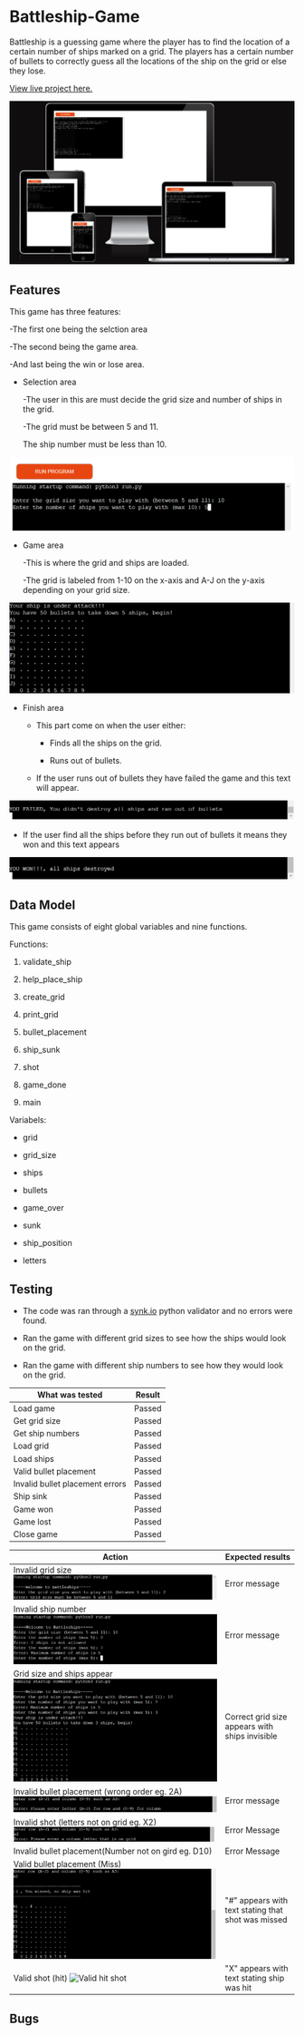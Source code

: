 # Battleship-Game

Battleship is a guessing game where the player has to find the location of a certain number of ships marked on a grid. The players has a certain number of bullets to correctly guess all the locations of the ship on the grid or else they lose.

[View live project here.](https://ubattleship-game-8145696e70f4.herokuapp.com/)

![Battleship mockup](assets/images/battleship.png)

## Features
This game has three features:

 -The first one being the selction area
 
 -The second being the game area.

 -And last being the win or lose area.

- Selection area

  -The user in this are must decide the grid size and number of ships in the grid.

  -The grid must be between 5 and 11.

  The ship number must be less than 10.

![Selection area](assets/images/selection.png)

- Game area

  -This is where the grid and ships are loaded.

  -The grid is labeled from 1-10 on the x-axis and A-J on the y-axis depending on your grid size.

![Game area](assets/images/game.png)

- Finish area

  - This part come on when the user either:

    - Finds all the ships on the grid.

    - Runs out of bullets.

  - If the user runs out of bullets they have failed the game and this text will appear.

![Failed text](assets/images/failed.png)
    
 - If the user find all the ships before they run out of bullets it means they won and this text appears

![Win text](assets/images/win.png)

## Data Model

This game consists of eight global variables and nine functions. 

Functions:

  1. validate_ship

  2. help_place_ship

  3. create_grid

  4. print_grid

  5. bullet_placement

  6. ship_sunk

  7. shot

  8. game_done

  9. main

Variabels:

  - grid

  - grid_size

  - ships 

  - bullets

  - game_over

  - sunk

  - ship_position

  - letters

## Testing
- The code was ran through a [synk.io](https://snyk.io/code-checker/python/) python validator and no errors were found.

- Ran the game with different grid sizes to see how the ships would look on the grid.

- Ran the game with different ship numbers to see how they would look on the grid.

|What was tested|Result|
|---|---|
|Load game|Passed|
|Get grid size|Passed|
|Get ship numbers|Passed|
|Load grid|Passed|
|Load ships|Passed|
|Valid bullet placement|Passed|
|Invalid bullet placement errors|Passed|
|Ship sink|Passed|
|Game won|Passed|
|Game lost|Passed|  
|Close game|Passed|

|Action|Expected results|
|---|---|
|Invalid grid size ![Invalid grid size](assets/images/invalidgrid.png)|Error message|
|Invalid ship number ![Invalid ship number](assets/images/invalidship.png)|Error message|
|Grid size and ships appear ![Grid](assets/images/grid.png)|Correct grid size appears with ships invisible|
|Invalid bullet placement (wrong order eg. 2A) ![Wrong order message](assets/images/wrongorder.png)|Error message|
|Invalid shot (letters not on grid eg. X2) ![Wrong letter message](assets/images/wrongletter.png)|Error Message|
|Invalid bullet placement(Number not on gird eg. D10)|Error Message|No Error Message appears|
|Valid bullet placement (Miss) ![Valid missed shot](assets/images/miss.png)|"#" appears with text stating that shot was missed|
|Valid shot (hit) ![Valid hit shot](image.png)|"X" appears with text stating ship was hit|


## Bugs